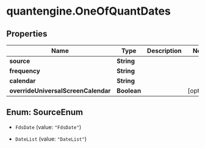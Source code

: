 # quantengine.OneOfQuantDates

## Properties

Name | Type | Description | Notes
------------ | ------------- | ------------- | -------------
**source** | **String** |  | 
**frequency** | **String** |  | 
**calendar** | **String** |  | 
**overrideUniversalScreenCalendar** | **Boolean** |  | [optional] 



## Enum: SourceEnum


* `FdsDate` (value: `"FdsDate"`)

* `DateList` (value: `"DateList"`)




